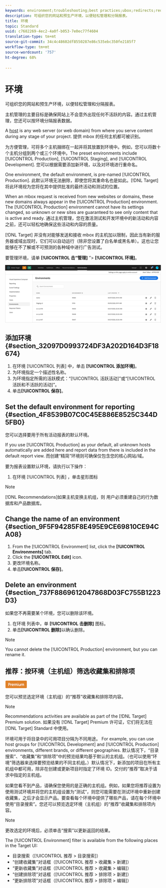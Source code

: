```yaml
---
keywords: environment;troubleshooting;best practices;ubox;redirects;redirect;whitelist
description: 可组织您的网站和预生产环境，以便轻松管理和分隔报表。
title: 环境
topic: Standard
uuid: c7682269-4ec2-4a0f-b053-7e0ec77f4604
translation-type: tm+mt
source-git-commit: 34c4c48602df8550287e86c535ebc350fe2185f7
workflow-type: tm+mt
source-wordcount: '757'
ht-degree: 68%

---
```



# 环境

可组织您的网站和预生产环境，以便轻松管理和分隔报表。

主机管理的主要目标是确保网站上不会意外出现任何不活跃的内容。通过主机管理，您还可以按环境分隔报表数据。

A [host](/help/administrating-target/hosts.md) is any web server (or web domain) from where you serve content during any stage of your project. 提供 mbox 的任何主机都可被识别。

为方便管理，可将多个主机捆绑在一起并将其放置到环境中。例如，您可以将数十个主机分组到两个或三个环境中。The preset environments include [!UICONTROL Production], [!UICONTROL Staging], and [!UICONTROL Development]. 您可以根据需要添加新环境，以及对环境进行重命名。

One environment, the default environment, is pre-named [!UICONTROL Production]. 此默认环境无法删除，即使您将其重命名也是如此。[!DNL Target] 将此环境视为您将在其中提供批准的最终活动和测试的位置。

When an mbox request is received from new websites or domains, these new domains always appear in the [!UICONTROL Production] environment. The [!UICONTROL Production] environment cannot have its settings changed, so unknown or new sites are guaranteed to see only content that is active and ready. 通过主机管理，您在激活测试和开发环境中的新活动和内容之前，还可以轻松地确保这些活动和内容的质量。

[!DNL Target] 并没有对能够发送和接收 mbox 的主机加以限制，因此当有新的服务器或域出现时，它们可以自动运行（除非您设置了白名单或黑名单）。这也让您能够在不了解或不可预测的各种域中进行广告测试。

要管理环境，请单 **[!UICONTROL 击“管理]** ”> **[!UICONTROL 环境]**。

![环境列表](/help/administrating-target/assets/environments.png)

## 添加环境 {#section_32097D0993724DF3A202D164D3F18674}

1. 在环境 [!UICONTROL 列表] 中，单击 **[!UICONTROL 添加环境]**。
1. 为环境指定一个描述性名称。
1. 为环境指定所需的活跃模式：“[!UICONTROL 活跃活动]”或“[!UICONTROL 活跃和不活跃的活动]”。
1. 单击&#x200B;**[!UICONTROL 保存]**。

## Set the default environment for reporting {#section_4F8539B07C0C45E886E8525C344D5FB0}

您可以选择要用于所有活动报表的默认环境。

If you use [!UICONTROL Production] as your default, all unknown hosts automatically are added here and report data from there is included in the default report view. 而创建“精简”环境则可确保仅包含您的核心网站/域。

要为报表设置默认环境，请执行以下操作：

1. 在环境 [!UICONTROL 列表] ，单击星形图标

>[!NOTE]
>
>[!DNL Recommendations]如果主机变换主机组，则 用户必须重建自己的行为数据库和产品数据库。

## Change the name of an environment {#section_9F5F94285F8E495E9CE69810CE94CA08}

1. From the [!UICONTROL Environment] list, click the **[!UICONTROL Environments]** tab.
1. Click the **[!UICONTROL Edit]** icon.
1. 更改环境名称。
1. 单击&#x200B;**[!UICONTROL 保存]**。

## Delete an environment {#section_737F8869612047868D03FC755B1223D3}

如果您不再需要某个环境，您可以删除该环境。

1. 在环境  列表中，单 **[!UICONTROL 击删除]** 图标。
1. 单击&#x200B;**[!UICONTROL 删除]**&#x200B;以确认删除。

>[!NOTE]
>
>You cannot delete the [!UICONTROL Production] environment, but you can rename it.

## 推荐：按环境（主机组）筛选收藏集和排除项

![Premium 徽章](/help/assets/premium.png)

您可以预览选定环境（主机组）的“推荐”收藏集和排除项内容。

>[!NOTE]
>Recommendations activities are available as part of the [!DNL Target] Premium solution. 如果没有 [!DNL Target] Premium 许可证，它们将无法在 [!DNL Target] Standard 中使用。

环境可用于将目录中的可用项目分隔为不同用途。 For example, you can use host groups for [!UICONTROL Development] and [!UICONTROL Production] environments, different brands, or different geographies. 默认情况下，“目录搜索”、“收藏集”和“排除项”中的预览结果均基于默认的主机组。（也可以使用“环境”筛选器来选择要预览结果的不同主机组。）默认情况下，新添加的项目在所有主机组中都可用，除非在创建或更新项目时指定了环境 ID。交付的“推荐”取决于请求中指定的主机组。

如果您看不到产品，请确保您使用的是正确的主机组。例如，如果您将推荐设置为使用测试环境并将您的主机组设置为“测试”，则您可能需要在测试环境中重新创建收藏集，之后才会显示产品。要查看每个环境中提供了哪些产品，请在每个环境中使用“目录搜索”。您还可以预览选定环境（主机组）的“推荐”收藏集和排除项内容。

>[!NOTE]
>更改选定的环境后，必须单击“搜索”以更新返回的结果。

The [!UICONTROL Environment] filter is available from the following places in the Target UI:

* 目录搜索（[!UICONTROL 推荐 > 目录搜索]）
* “创建收藏集”对话框（[!UICONTROL 推荐 > 收藏集 > 新建]）
* “更新收藏集”对话框（[!UICONTROL 推荐 > 收藏集 > 编辑]）
* “创建排除项”对话框（[!UICONTROL 推荐 > 排除项 > 新建]）
* “更新排除项”对话框（[!UICONTROL 推荐 > 排除项 > 编辑]）